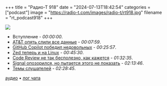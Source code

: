 +++
title = "Радио-Т 918"
date = "2024-07-13T18:42:54"
categories = ["podcast"]
image = "https://radio-t.com/images/radio-t/rt918.jpg"
filename = "rt_podcast918"
+++

![](https://radio-t.com/images/radio-t/rt918.jpg)

- Вступление - *00:00:00*.
- [AT&T опять слили все данные](https://techcrunch.com/2024/07/12/att-phone-records-stolen-data-breach/) - *00:07:59*.
- [GitHub Copilot победил недовольных](https://www.theregister.com/2024/07/08/github_copilot_dmca/) - *00:25:57*.
- [Zed теперь и на Linux](https://zed.dev/blog/zed-on-linux) - *00:45:30*.
- [Code Review не так бесполезно, как кажется](https://two-wrongs.com/code-reviews-do-find-bugs.html) - *01:32:35*.
- [Signal опозорился, но пытается этого не показать](https://www.bleepingcomputer.com/news/security/signal-downplays-encryption-key-flaw-fixes-it-after-x-drama/) - *02:13:46*.
- [Темы слушателей](https://radio-t.com/p/2024/07/09/prep-918/) - *02:28:45*.


[аудио](https://cdn.radio-t.com/rt_podcast918.mp3) • [лог чата](https://chat.radio-t.com/logs/radio-t-918.html)
<audio src="https://cdn.radio-t.com/rt_podcast918.mp3" preload="none"></audio>
